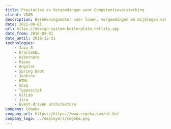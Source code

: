 ```yaml
---
title: Prestaties en Vergoedingen voor Competentieversterking
client: VDAB
description: Berekeningsmotor voor lonen, vergoedingen en bijdragen voor o.a. IBO- en wijkwerkcontracten.
date: 2022-06-01
url: https://design-system-boilerplate.netlify.app
date_from: 2018-09-01
date_until: 2018-12-31
technologies:
    - Java 8
    - OracleSQL
    - Hibernate
    - Maven
    - Angular
    - Spring Boot
    - Jenkins
    - HTML
    - SCSS
    - Typescript
    - GitLab
    - Jira
    - Event-driven architecture
company: Cegeka
company_url: https://https://www.cegeka.com/nl-be/
company_logo: ../employers/cegeka.png
---
```

